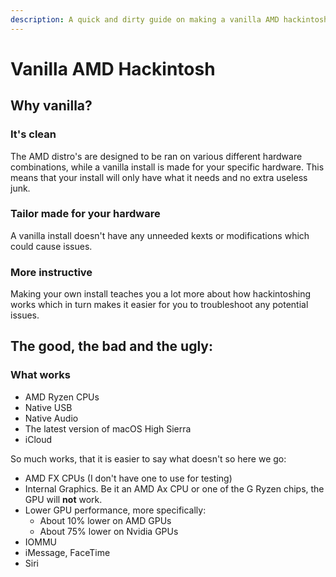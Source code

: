```yaml
---
description: A quick and dirty guide on making a vanilla AMD hackintosh.
---
```


# Vanilla AMD Hackintosh

## Why vanilla?

### It's clean

The AMD distro's are designed to be ran on various different hardware combinations, while a vanilla install is made for your specific hardware. This means that your install will only have what it needs and no extra useless junk.

### Tailor made for your hardware

A vanilla install doesn't have any unneeded kexts or modifications which could cause issues.

### More instructive

Making your own install teaches you a lot more about how hackintoshing works which in turn makes it easier for you to troubleshoot any potential issues.

## The good, the bad and the ugly:

### What works

* AMD Ryzen CPUs
* Native USB
* Native Audio
* The latest version of macOS High Sierra
* iCloud

So much works, that it is easier to say what doesn't so here we go:

* AMD FX CPUs \(I don't have one to use for testing\)
* Internal Graphics. Be it an AMD Ax CPU or one of the G Ryzen chips, the GPU will **not** work.
* Lower GPU performance, more specifically:
  * About 10% lower on AMD GPUs
  * About 75% lower on Nvidia GPUs
* IOMMU
* iMessage, FaceTime
* Siri


